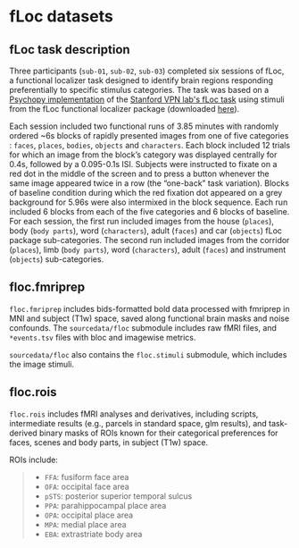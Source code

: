 fLoc datasets
===============

## fLoc task description

Three participants (`sub-01`, `sub-02`, `sub-03`) completed six sessions of fLoc, a functional localizer task designed to identify brain regions responding preferentially to specific stimulus categories. The task was based on a [Psychopy implementation](https://github.com/NBCLab/pyfLoc) of the [Stanford VPN lab's fLoc task](https://doi.org/10.1523/JNEUROSCI.4822-14.2015) using stimuli from the fLoc functional localizer package (downloaded [here](https://github.com/VPNL/fLoc)).

Each session included two functional runs of 3.85 minutes with randomly ordered ~6s blocks of rapidly presented images from one of five categories : `faces`, `places`, `bodies`, `objects` and `characters`. Each block included 12 trials for which an image from the block’s category was displayed centrally for 0.4s, followed by a 0.095-0.1s ISI. Subjects were instructed to fixate on a red dot in the middle of the screen and to press a button whenever the same image appeared twice in a row (the “one-back” task variation). Blocks of baseline condition during which the red fixation dot appeared on a grey background for 5.96s were also intermixed in the block sequence. Each run included 6 blocks from each of the five categories and 6 blocks of baseline. For each session, the first run included images from the house (`places`), body (`body parts`), word (`characters`), adult (`faces`) and car (`objects`) fLoc package sub-categories. The second run included images from the corridor (`places`), limb (`body parts`), word (`characters`), adult (`faces`) and instrument (`objects`) sub-categories.


## floc.fmriprep

``floc.fmriprep`` includes bids-formatted bold data processed with fmriprep in MNI and subject (T1w) space, saved along functional brain masks and noise confounds. The ``sourcedata/floc`` submodule includes raw fMRI files, and ``*events.tsv`` files with bloc and imagewise metrics.

``sourcedata/floc`` also contains the ``floc.stimuli`` submodule, which includes the image stimuli.

## floc.rois

``floc.rois`` includes fMRI analyses and derivatives, including scripts, intermediate results (e.g., parcels in standard space, glm results), and task-derived binary masks of ROIs known for their categorical preferences for faces, scenes and body parts, in subject (T1w) space.

ROIs include:
> * ``FFA``: fusiform face area
> * ``OFA``: occipital face area
> * ``pSTS``: posterior superior temporal sulcus
> * ``PPA``: parahippocampal place area
> * ``OPA``: occipital place area
> * ``MPA``: medial place area
> * ``EBA``: extrastriate body area
